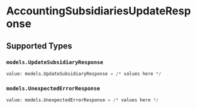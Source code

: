 # AccountingSubsidiariesUpdateResponse


## Supported Types

### `models.UpdateSubsidiaryResponse`

```python
value: models.UpdateSubsidiaryResponse = /* values here */
```

### `models.UnexpectedErrorResponse`

```python
value: models.UnexpectedErrorResponse = /* values here */
```


